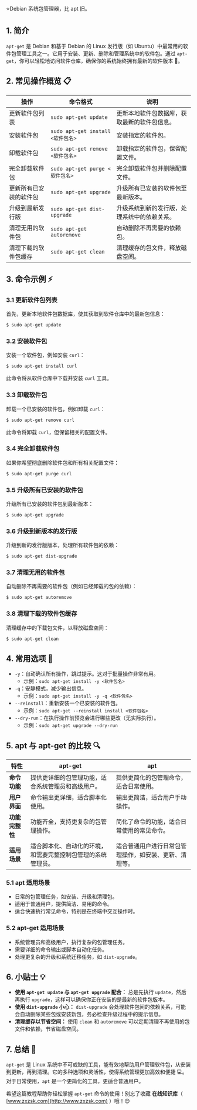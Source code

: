 

⭐Debian 系统包管理器，比 apt 旧。

## 1. 简介

`apt-get` 是 Debian 和基于 Debian 的 Linux 发行版（如 Ubuntu）中最常用的软件包管理工具之一。它用于安装、更新、删除和管理系统中的软件包。通过 `apt-get`，你可以轻松地访问软件仓库，确保你的系统始终拥有最新的软件版本 🔧。

## 2. 常见操作概览 📋

| 操作                    | 命令格式                            | 说明                                  |
|-------------------------|------------------------------------|---------------------------------------|
| 更新软件包列表          | `sudo apt-get update`              | 更新本地软件包数据库，获取最新的软件包信息。 |
| 安装软件包              | `sudo apt-get install <软件包名>`   | 安装指定的软件包。                     |
| 卸载软件包              | `sudo apt-get remove <软件包名>`    | 卸载指定的软件包，保留配置文件。        |
| 完全卸载软件包          | `sudo apt-get purge <软件包名>`     | 完全卸载软件包并删除配置文件。          |
| 更新所有已安装的软件包  | `sudo apt-get upgrade`             | 升级所有已安装的软件包至最新版本。      |
| 升级到最新发行版        | `sudo apt-get dist-upgrade`        | 升级系统到新的发行版，处理系统中的依赖关系。 |
| 清理无用的软件包        | `sudo apt-get autoremove`          | 自动删除不再需要的依赖包。              |
| 清理下载的软件包缓存    | `sudo apt-get clean`               | 清理缓存的包文件，释放磁盘空间。        |

## 3. 命令示例 ⚡

### 3.1 更新软件包列表

首先，更新本地软件包数据库，使其获取到软件仓库中的最新包信息：

```bash
$ sudo apt-get update
```

### 3.2 安装软件包

安装一个软件包，例如安装 `curl`：

```bash
$ sudo apt-get install curl
```

此命令将从软件仓库中下载并安装 `curl` 工具。

### 3.3 卸载软件包

卸载一个已安装的软件包，例如卸载 `curl`：

```bash
$ sudo apt-get remove curl
```

此命令将卸载 `curl`，但保留相关的配置文件。

### 3.4 完全卸载软件包

如果你希望彻底删除软件包和所有相关配置文件：

```bash
$ sudo apt-get purge curl
```

### 3.5 升级所有已安装的软件包

升级所有已安装的软件包到最新版本：

```bash
$ sudo apt-get upgrade
```

### 3.6 升级到新版本的发行版

升级到新的发行版版本，处理所有软件包的依赖：

```bash
$ sudo apt-get dist-upgrade
```

### 3.7 清理无用的软件包

自动删除不再需要的软件包（例如已经卸载的包的依赖）：

```bash
$ sudo apt-get autoremove
```

### 3.8 清理下载的软件包缓存

清理缓存中的下载包文件，以释放磁盘空间：

```bash
$ sudo apt-get clean
```

## 4. 常用选项 📝

- `-y`：自动确认所有操作，跳过提示。这对于批量操作非常有用。
  - 示例：`sudo apt-get install -y <软件包名>`
- `-q`：安静模式，减少输出信息。
  - 示例：`sudo apt-get install -y -q <软件包名>`
- `--reinstall`：重新安装一个已安装的软件包。
  - 示例：`sudo apt-get --reinstall install <软件包名>`
- `--dry-run`：在执行操作前预览会进行哪些更改（无实际执行）。
  - 示例：`sudo apt-get upgrade --dry-run`

## 5. apt 与 apt-get 的比较 🔍

| 特性                      | **apt-get**                                                   | **apt**                                                            |
|---------------------------|---------------------------------------------------------------|--------------------------------------------------------------------|
| **命令功能**              | 提供更详细的包管理功能，适合系统管理员和高级用户。               | 提供更简化的包管理命令，适合日常使用。                               |
| **用户界面**              | 命令输出更详细，适合脚本化使用。                                 | 输出更简洁，适合用户手动操作。                                       |
| **功能完整性**            | 功能齐全，支持更复杂的包管理操作。                             | 简化了命令的功能，适合日常使用的常见命令。                           |
| **适用场景**              | 适合脚本化、自动化的环境，和需要完整控制包管理的系统管理员。      | 适合普通用户进行日常包管理操作，如安装、更新、清理等。               |

### 5.1 apt 适用场景

- 日常的包管理任务，如安装、升级和清理包。
- 适用于普通用户，提供简洁、易用的命令。
- 适合快速执行常见命令，特别是在终端中交互操作时。

### 5.2 apt-get 适用场景

- 系统管理员和高级用户，执行复杂的包管理任务。
- 需要详细的命令输出或脚本自动化任务。
- 处理更复杂的升级和系统迁移任务，如 `dist-upgrade`。

## 6. 小贴士 💡

- **使用 `apt-get update` 与 `apt-get upgrade` 配合：** 总是先执行 `update`，然后再执行 `upgrade`，这样可以确保你正在安装的是最新的软件包版本。
- **使用 `dist-upgrade` 小心：** `dist-upgrade` 会处理软件包间的依赖关系，可能会自动删除某些包或安装新包，务必检查升级过程中的提示信息。
- **清理缓存以节省空间：** 使用 `clean` 和 `autoremove` 可以定期清理不再使用的包文件和依赖，节省磁盘空间。

## 7. 总结 🎯

`apt-get` 是 Linux 系统中不可或缺的工具，能有效地帮助用户管理软件包，从安装到更新，再到清理。它的多种选项和灵活性，使得系统管理更加高效和便捷 💻。对于日常使用，`apt` 是一个更简化的工具，更适合普通用户。

希望这篇教程帮助你轻松掌握 `apt-get` 命令的使用！别忘了收藏 **在线知识库**（ [www.zxzsk.com](http://www.zxzsk.com) ）哦！😊